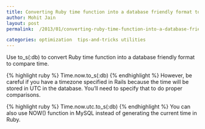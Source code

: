 ```yaml
---
title: Converting Ruby time function into a database friendly format to compare time.
author: Mohit Jain
layout: post
permalink:  /2013/01/converting-ruby-time-function-into-a-database-friendly-format-to-compare-time/

categories: optimization  tips-and-tricks utilities
---
```


Use to_s(:db) to convert Ruby time function into a database friendly format to compare time.

{% highlight ruby %}
    Time.now.to_s(:db)
{% endhighlight %}
However, be careful if you have a timezone specified in Rails because the time will be stored in UTC in the database. You’ll need to specify that to do proper comparisons.

{% highlight ruby %}
    Time.now.utc.to_s(:db)
{% endhighlight %}
You can also use NOW() function in MySQL instead of generating the current time in Ruby.
